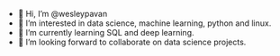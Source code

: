 - 👋 Hi, I’m @wesleypavan
- 👀 I’m interested in data science, machine learning, python and linux.
- 🌱 I’m currently learning SQL and deep learning.
- 💞️ I’m looking forward to collaborate on data science projects.

<!---
wesleypavan/wesleypavan is a ✨ special ✨ repository because its `README.md` (this file) appears on your GitHub profile.
You can click the Preview link to take a look at your changes.
--->

